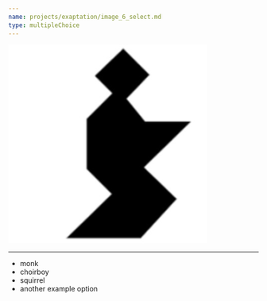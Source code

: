 ```yaml
---
name: projects/exaptation/image_6_select.md
type: multipleChoice
---
```


![Image_6](projects/exaptation/image_6.jpg)

---

- monk
- choirboy
- squirrel
- another example option
